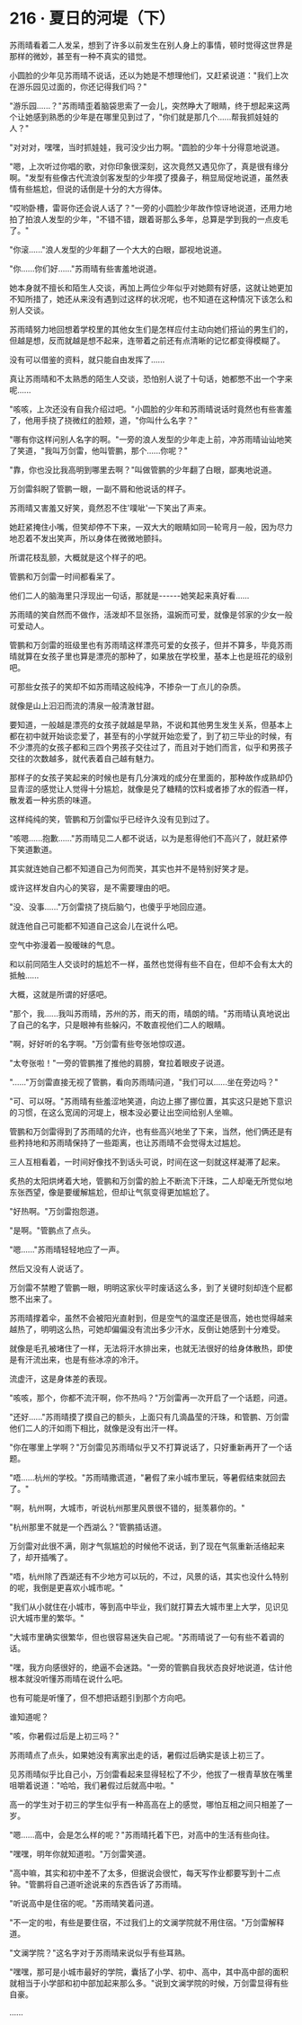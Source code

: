 <link rel="stylesheet" href="../../styles/text.css" />
<h1>216 · 夏日的河堤（下）</h1>

苏雨晴看着二人发呆，想到了许多以前发生在别人身上的事情，顿时觉得这世界是那样的微妙，甚至有一种不真实的错觉。

小圆脸的少年见苏雨晴不说话，还以为她是不想理他们，又赶紧说道："我们上次在游乐园见过面的，你还记得我们吗？"

"游乐园......？"苏雨晴歪着脑袋思索了一会儿，突然睁大了眼睛，终于想起来这两个让她感到熟悉的少年是在哪里见到过了，"你们就是那几个......帮我抓娃娃的人？"

"对对对，嘿嘿，当时抓娃娃，我可没少出力啊。"圆脸的少年十分得意地说道。

"嗯，上次听过你唱的歌，对你印象很深刻，这次竟然又遇见你了，真是很有缘分啊。"发型有些像古代流浪剑客发型的少年摸了摸鼻子，稍显局促地说道，虽然表情有些尴尬，但说的话倒是十分的大方得体。

"哎哟卧槽，雷哥你还会说人话了？"一旁的小圆脸少年故作惊讶地说道，还用力地拍了拍浪人发型的少年，"不错不错，跟着哥那么多年，总算是学到我的一点皮毛了。"

"你滚......"浪人发型的少年翻了一个大大的白眼，鄙视地说道。

"你......你们好......"苏雨晴有些害羞地说道。

她本身就不擅长和陌生人交谈，再加上两位少年似乎对她颇有好感，这就让她更加不知所措了，她还从来没有遇到过这样的状况呢，也不知道在这种情况下该怎么和别人交谈。

苏雨晴努力地回想着学校里的其他女生们是怎样应付主动向她们搭讪的男生们的，但越是想，反而就越是想不起来，连带着之前还有点清晰的记忆都变得模糊了。

没有可以借鉴的资料，就只能自由发挥了......

真让苏雨晴和不太熟悉的陌生人交谈，恐怕别人说了十句话，她都憋不出一个字来呢......

"咳咳，上次还没有自我介绍过吧。"小圆脸的少年和苏雨晴说话时竟然也有些害羞了，他用手挠了挠微红的脸颊，道，"你叫什么名字？"

"哪有你这样问别人名字的啊。"一旁的浪人发型的少年走上前，冲苏雨晴讪讪地笑了笑道，"我叫万剑雷，他叫管鹏，那个......你呢？"

"靠，你也没比我高明到哪里去啊？"叫做管鹏的少年翻了白眼，鄙夷地说道。

万剑雷斜睨了管鹏一眼，一副不屑和他说话的样子。

苏雨晴又害羞又好笑，竟然忍不住'噗呲'一下笑出了声来。

她赶紧掩住小嘴，但笑却停不下来，一双大大的眼睛如同一轮弯月一般，因为尽力地忍着不发出笑声，所以身体在微微地颤抖。

所谓花枝乱颤，大概就是这个样子的吧。

管鹏和万剑雷一时间都看呆了。

他们二人的脑海里只浮现出一句话，那就是------她笑起来真好看......

苏雨晴的笑自然而不做作，活泼却不显张扬，温婉而可爱，就像是邻家的少女一般可爱动人。

管鹏和万剑雷的班级里也有苏雨晴这样漂亮可爱的女孩子，但并不算多，毕竟苏雨晴就算在女孩子里也算是漂亮的那种了，如果放在学校里，基本上也是班花的级别吧。

可那些女孩子的笑却不如苏雨晴这般纯净，不掺杂一丁点儿的杂质。

就像是山上汩汩而流的清泉一般清澈甘甜。

要知道，一般越是漂亮的女孩子就越是早熟，不说和其他男生发生关系，但基本上都在初中就开始谈恋爱了，甚至有的小学就开始恋爱了，到了初三毕业的时候，有不少漂亮的女孩子都和三四个男孩子交往过了，而且对于她们而言，似乎和男孩子交往的次数越多，就代表着自己越有魅力。

那样子的女孩子笑起来的时候也是有几分演戏的成分在里面的，那种故作成熟却仍显青涩的感觉让人觉得十分尴尬，就像是兑了糖精的饮料或者掺了水的假酒一样，散发着一种劣质的味道。

这样纯纯的笑，管鹏和万剑雷似乎已经许久没有见到过了。

"咳嗯......抱歉......"苏雨晴见二人都不说话，以为是惹得他们不高兴了，就赶紧停下笑道歉道。

其实就连她自己都不知道自己为何而笑，其实也并不是特别好笑才是。

或许这样发自内心的笑容，是不需要理由的吧。

"没、没事......"万剑雷挠了挠后脑勺，也傻乎乎地回应道。

就连他自己可能都不知道自己这会儿在说什么吧。

空气中弥漫着一股暧昧的气息。

和以前同陌生人交谈时的尴尬不一样，虽然也觉得有些不自在，但却不会有太大的抵触......

大概，这就是所谓的好感吧。

"那个，我......我叫苏雨晴，苏州的苏，雨天的雨，晴朗的晴。"苏雨晴认真地说出了自己的名字，只是眼神有些躲闪，不敢直视他们二人的眼睛。

"啊，好好听的名字啊。"万剑雷有些夸张地惊叹道。

"太夸张啦！"一旁的管鹏推了推他的肩膀，耷拉着眼皮子说道。

"......"万剑雷直接无视了管鹏，看向苏雨晴问道，"我们可以......坐在旁边吗？"

"可、可以呀。"苏雨晴有些羞涩地笑道，向边上挪了挪位置，其实这只是她下意识的习惯，在这么宽阔的河堤上，根本没必要让出空间给别人坐嘛。

管鹏和万剑雷得到了苏雨晴的允许，也有些高兴地坐了下来，当然，他们俩还是有些矜持地和苏雨晴保持了一些距离，也让苏雨晴不会觉得太过尴尬。

三人互相看着，一时间好像找不到话头可说，时间在这一刻就这样凝滞了起来。

炙热的太阳烘烤着大地，管鹏和万剑雷的脸上不断流下汗珠，二人却毫无所觉似地东张西望，像是要缓解尴尬，但却让气氛变得更加尴尬了。

"好热啊。"万剑雷抱怨道。

"是啊。"管鹏点了点头。

"嗯......"苏雨晴轻轻地应了一声。

然后又没有人说话了。

万剑雷不禁瞪了管鹏一眼，明明这家伙平时废话这么多，到了关键时刻却连个屁都憋不出来了。

苏雨晴撑着伞，虽然不会被阳光直射到，但是空气的温度还是很高，她也觉得越来越热了，明明这么热，可她却偏偏没有流出多少汗水，反倒让她感到十分难受。

就像是毛孔被堵住了一样，无法将汗水排出来，也就无法很好的给身体散热，即使是有汗流出来，也是有些冰凉的冷汗。

流虚汗，这是身体差的表现。

"咳咳，那个，你都不流汗啊，你不热吗？"万剑雷再一次开启了一个话题，问道。

"还好......"苏雨晴摸了摸自己的额头，上面只有几滴晶莹的汗珠，和管鹏、万剑雷他们二人的汗如雨下相比，就像是没有出汗一样。

"你在哪里上学啊？"万剑雷见苏雨晴似乎又不打算说话了，只好重新再开了一个话题。

"唔......杭州的学校。"苏雨晴撒谎道，"暑假了来小城市里玩，等暑假结束就回去了。"

"啊，杭州啊，大城市，听说杭州那里风景很不错的，挺羡慕你的。"

"杭州那里不就是一个西湖么？"管鹏插话道。

万剑雷对此很不满，刚才气氛尴尬的时候他不说话，到了现在气氛重新活络起来了，却开插嘴了。

"唔，杭州除了西湖还有不少地方可以玩的，不过，风景的话，其实也没什么特别的呢，我倒是更喜欢小城市呢。"

"我们从小就住在小城市，等到高中毕业，我们就打算去大城市里上大学，见识见识大城市里的繁华。"

"大城市里确实很繁华，但也很容易迷失自己呢。"苏雨晴说了一句有些不着调的话。

"嘿，我方向感很好的，绝逼不会迷路。"一旁的管鹏自我状态良好地说道，估计他根本就没听懂苏雨晴在说什么吧。

也有可能是听懂了，但不想把话题引到那个方向吧。

谁知道呢？

"咳，你暑假过后是上初三吗？"

苏雨晴点了点头，如果她没有离家出走的话，暑假过后确实是该上初三了。

见苏雨晴似乎比自己小，万剑雷看起来显得轻松了不少，他拔了一根青草放在嘴里咀嚼着说道："哈哈，我们暑假过后就高中啦。"

高一的学生对于初三的学生似乎有一种高高在上的感觉，哪怕互相之间只相差了一岁。

"嗯......高中，会是怎么样的呢？"苏雨晴托着下巴，对高中的生活有些向往。

"嘿嘿，明年你就知道啦。"万剑雷笑道。

"高中嘛，其实和初中差不了太多，但据说会很忙，每天写作业都要写到十二点钟。"管鹏将自己道听途说来的东西告诉了苏雨晴。

"听说高中是住宿的呢。"苏雨晴笑着问道。

"不一定的啦，有些是要住宿，不过我们上的文澜学院就不用住宿。"万剑雷解释道。

"文澜学院？"这名字对于苏雨晴来说似乎有些耳熟。

"嘿嘿，那可是小城市最好的学院，囊括了小学、初中、高中，其中高中部的面积就相当于小学部和初中部加起来那么多。"说到文澜学院的时候，万剑雷显得有些自豪。

......
